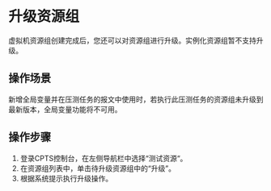 # 升级资源组<a name="cpts_01_0026"></a>

虚拟机资源组创建完成后，您还可以对资源组进行升级。实例化资源组暂不支持升级。

## 操作场景<a name="section13915125618129"></a>

新增全局变量并在压测任务的报文中使用时，若执行此压测任务的资源组未升级到最新版本，全局变量功能将不可用。

## 操作步骤<a name="section6328411762"></a>

1.  登录CPTS控制台，在左侧导航栏中选择“测试资源“。
2.  在资源组列表中，单击待升级资源组中的“升级”。
3.  根据系统提示执行升级操作。

